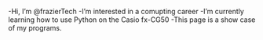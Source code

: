 -Hi, I’m @frazierTech
-I’m interested in a comupting career
-I’m currently learning how to use Python on the Casio fx-CG50
-This page is a show case of my programs.

